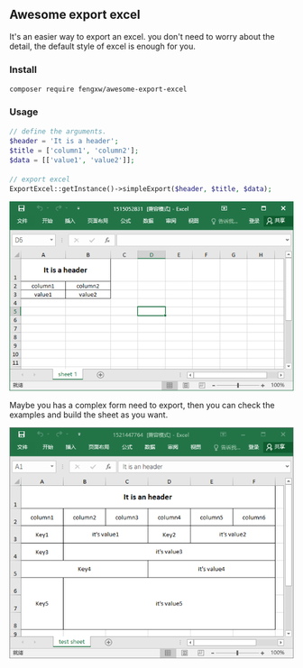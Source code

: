 ## Awesome export excel

It's an easier way to export an excel. you don't need to worry about the detail, the default style of excel is enough for you.

### Install

```console
composer require fengxw/awesome-export-excel
```

### Usage

```php
// define the arguments.
$header = 'It is a header';
$title = ['column1', 'column2'];
$data = [['value1', 'value2']];

// export excel
ExportExcel::getInstance()->simpleExport($header, $title, $data);
```

![alt text](screenshot1.png "simple")

Maybe you has a complex form need to export, then you can check the examples and build the sheet as you want.

![alt text](screenshot2.png "complex")